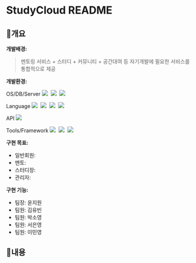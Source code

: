 # StudyCloud README

## 📍개요

**개발배경:**

>멘토링 서비스 + 스터디 + 커뮤니티 + 공간대여 등 자기개발에 필요한 서비스를 통합적으로 제공

**개발환경:**

OS/DB/Server
<img src="https://img.shields.io/badge/Windows-0078D6?style=flat&logo=Windows&logoColor=white">&nbsp;
<img src="https://img.shields.io/badge/Oracle-F80000?style=flat&logo=Oracle&logoColor=white">&nbsp;
<img src="https://img.shields.io/badge/Apache Tomcat-F8DC75?style=flat&logo=Apache Tomcat&logoColor=white">&nbsp;

Language
<img src="https://img.shields.io/badge/HTML5-E34F26?style=flat&logo=HTML5&logoColor=white">&nbsp;
<img src="https://img.shields.io/badge/CSS3-1572B6?style=flat&logo=CSS3&logoColor=white">&nbsp;
<img src="https://img.shields.io/badge/JavaScript-F7DF1E?style=flat&logo=JavaScript&logoColor=white">&nbsp;
<img src="https://img.shields.io/badge/jQuery-0769AD?style=flat&logo=jQuery&logoColor=white">&nbsp;

API
<img src="https://img.shields.io/badge/Bootstrap-7952B3?style=flat&logo=Bootstrap&logoColor=white">

Tools/Framework
<img src="https://img.shields.io/badge/Eclipse IDE-2C2255?style=flat&logo=Eclipse IDE&logoColor=white">&nbsp;
<img src="https://img.shields.io/badge/Spring-6DB33F?style=flat&logo=Spring&logoColor=white">&nbsp;
<img src="https://img.shields.io/badge/GitHub-181717?style=flat&logo=GitHub&logoColor=white">&nbsp;


**구현 목표:**
- 일반회원:
- 멘토: 
- 스터디장:
- 관리자:

**구현 기능:**
- 팀장: 윤지원
- 팀원: 김유빈
- 팀원: 박소영
- 팀원: 서은영
- 팀원: 이민영


## 📍내용
